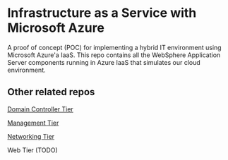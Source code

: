# Infrastructure as a Service with Microsoft Azure
A proof of concept (POC) for implementing a hybrid IT environment using Microsoft Azure'a IaaS. This repo contains all the WebSphere Application Server components running in Azure IaaS that simulates our cloud environment.

## Other related repos
[Domain Controller Tier](https://github.com/rbernardino/InfraDC)

[Management Tier](https://github.com/rbernardino/InfraClient)

[Networking Tier](https://github.com/rbernardino/InfraNetworking)

Web Tier (TODO)
